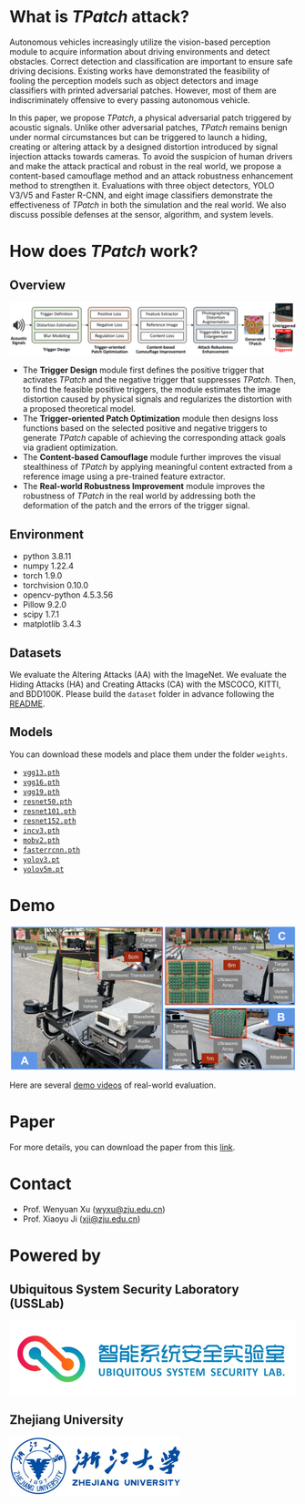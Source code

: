 # What is *TPatch* attack?

Autonomous vehicles increasingly utilize the vision-based perception module to acquire information about driving environments and detect obstacles. Correct detection and classification are important to ensure safe driving decisions. Existing works have demonstrated the feasibility of fooling the perception models such as object detectors and image classifiers with printed adversarial patches. However, most of them are indiscriminately offensive to every passing autonomous vehicle.

In this paper, we propose *TPatch*, a physical adversarial patch triggered by acoustic signals. Unlike other adversarial patches, *TPatch* remains benign under normal circumstances but can be triggered to launch a hiding, creating or altering attack by a designed distortion introduced by signal injection attacks towards cameras. To avoid the suspicion of human drivers and make the attack practical and robust in the real world, we propose a content-based camouflage method and an attack robustness enhancement method to strengthen it. Evaluations with three object detectors, YOLO V3/V5 and Faster R-CNN, and eight image classifiers demonstrate the effectiveness of *TPatch* in both the simulation and the real world. We also discuss possible defenses at the sensor, algorithm, and system levels.

# How does *TPatch* work?

## Overview

![overview](./assets/overview.png)

- The **Trigger Design** module first defines the positive trigger that activates *TPatch* and the negative trigger that suppresses *TPatch*. Then, to find the feasible positive triggers, the module estimates the image distortion caused by physical signals and regularizes the distortion with a proposed theoretical model.
- The **Trigger-oriented Patch Optimization** module then designs loss functions based on the selected positive and negative triggers to generate *TPatch* capable of achieving the corresponding attack goals via gradient optimization.
- The **Content-based Camouflage** module further improves the visual stealthiness of *TPatch* by applying meaningful content extracted from a reference image using a pre-trained feature extractor.
- The **Real-world Robustness Improvement** module improves the robustness of *TPatch* in the real world by addressing both the deformation of the patch and the errors of the trigger signal.

## Environment

- python 3.8.11
- numpy 1.22.4
- torch 1.9.0
- torchvision 0.10.0
- opencv-python 4.5.3.56
- Pillow 9.2.0
- scipy 1.7.1
- matplotlib 3.4.3

## Datasets

We evaluate the Altering Attacks (AA) with the ImageNet.
We evaluate the Hiding Attacks (HA) and Creating Attacks (CA) with the MSCOCO, KITTI, and BDD100K.
Please build the `dataset` folder in advance following the [README](dataset/README.md).

## Models

You can download these models and place them under the folder `weights`.

- [`vgg13.pth`](https://download.pytorch.org/models/vgg13_bn-abd245e5.pth)
- [`vgg16.pth`](https://download.pytorch.org/models/vgg16_bn-6c64b313.pth)
- [`vgg19.pth`](https://download.pytorch.org/models/vgg19_bn-c79401a0.pth)
- [`resnet50.pth`](https://download.pytorch.org/models/resnet50-0676ba61.pth)
- [`resnet101.pth`](https://download.pytorch.org/models/resnet101-63fe2227.pth)
- [`resnet152.pth`](https://download.pytorch.org/models/resnet152-394f9c45.pth)
- [`incv3.pth`](https://download.pytorch.org/models/inception_v3_google-0cc3c7bd.pth)
- [`mobv2.pth`](https://download.pytorch.org/models/mobilenet_v2-b0353104.pth)
- [`fasterrcnn.pth`](https://drive.google.com/file/d/1lbvP04Y0M7-5Sw0Lny-XwHukpszA76iL/view?usp=sharing)
- [`yolov3.pt`](https://drive.google.com/file/d/1rFtQ1Nli063IstVg51ovpP3MXgpBo1jK/view?usp=sharing)
- [`yolov5m.pt`](https://drive.google.com/file/d/1J_Cw7JUO1VfgKCfHgExB-jEAK55BuCDN/view?usp=sharing)

# Demo

![Physical](./assets/physical.png)

Here are several [demo videos](https://sites.google.com/view/triggered-patch) of real-world evaluation.

# Paper

For more details, you can download the paper from this [link](./assets/TPatch.pdf).

# Contact

* Prof. Wenyuan Xu (<wyxu@zju.edu.cn>)
* Prof. Xiaoyu Ji (<xji@zju.edu.cn>)

# Powered by

## Ubiquitous System Security Laboratory (USSLab)

<a href="http:/usslab.org">![USSLab logo](./assets/usslab_logo.png)</a>

## Zhejiang University 

<a href="http://www.zju.edu.cn/english/">![ZJU logo](./assets/zju_logo.png)</a>
